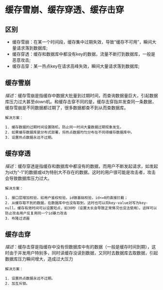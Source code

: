 # 缓存雪崩、缓存穿透、缓存击穿
## 区别

- 缓存雪崩：在某一个时间段，缓存集中过期失效，导致“缓存不可用”，瞬间大量请求落到数据库;
- 缓存穿透：缓存和数据库中都没有key的数据，流量不断打到数据库，一般是恶意攻击;
- 缓存击穿：某一热点key在请求高峰失效，瞬间大量请求落到数据库;


## 缓存雪崩

*描述*：缓存雪崩是指缓存中数据大批量到过期时间，而查询数据量巨大，引起数据库压力过大甚至down机。和缓存击穿不同的是，缓存击穿指并发查同一条数据，缓存雪崩是不同数据都过期了，很多数据都查不到从而查数据库。

    解决方案：
    
    1. 缓存数据的过期时间设置随机，防止同一时间大量数据过期现象发生。
    2. 如果缓存数据库是分布式部署，将热点数据均匀分布在不同得缓存数据库中。
    3. 设置热点数据永远不过期。

## 缓存穿透

*描述*：缓存穿透是指缓存和数据库中都没有的数据，而用户不断发起请求，如发起为id为“-1”的数据或id为特别大不存在的数据。这时的用户很可能是攻击者，攻击会导致数据库压力过大。

    解决方案：
    
    1. 接口层增加校验，如用户鉴权校验，id做基础校验，id<=0的直接拦截；
    2. 从缓存取不到的数据，在数据库中也没有取到，这时也可以将key-value对写为key-null，缓存有效时间可以设置短点，如30秒（设置太长会导致正常情况也没法使用）。这样可以防止攻击用户反复用同一个id暴力攻击
    3. 布隆过滤器
    
## 缓存击穿

*描述*：缓存击穿是指缓存中没有但数据库中有的数据（一般是缓存时间到期），这时由于并发用户特别多，同时读缓存没读到数据，又同时去数据库去取数据，引起数据库压力瞬间增大，造成过大压力

    解决方案：

    1. 设置热点数据永远不过期。
    2. 加互斥锁。